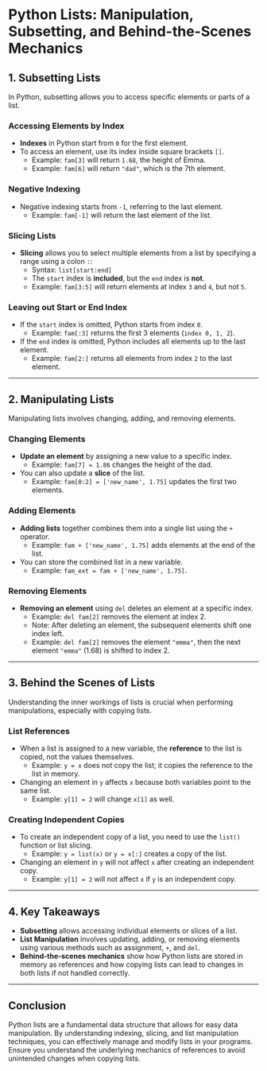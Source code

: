 # Python Lists: Manipulation, Subsetting, and Behind-the-Scenes Mechanics

## **1. Subsetting Lists**
In Python, subsetting allows you to access specific elements or parts of a list.

### **Accessing Elements by Index**
- **Indexes** in Python start from `0` for the first element.
- To access an element, use its index inside square brackets `[]`.
  - Example: `fam[3]` will return `1.68`, the height of Emma.
  - Example: `fam[6]` will return `"dad"`, which is the 7th element.
  
### **Negative Indexing**
- Negative indexing starts from `-1`, referring to the last element.
  - Example: `fam[-1]` will return the last element of the list.

### **Slicing Lists**
- **Slicing** allows you to select multiple elements from a list by specifying a range using a colon `:`:
  - Syntax: `list[start:end]`
  - The `start` index is **included**, but the `end` index is **not**.
  - Example: `fam[3:5]` will return elements at index `3` and `4`, but not `5`.

### **Leaving out Start or End Index**
- If the `start` index is omitted, Python starts from index `0`.
  - Example: `fam[:3]` returns the first 3 elements (`index 0, 1, 2`).
- If the `end` index is omitted, Python includes all elements up to the last element.
  - Example: `fam[2:]` returns all elements from index `2` to the last element.

---

## **2. Manipulating Lists**
Manipulating lists involves changing, adding, and removing elements.

### **Changing Elements**
- **Update an element** by assigning a new value to a specific index.
  - Example: `fam[7] = 1.86` changes the height of the dad.
- You can also update a **slice** of the list.
  - Example: `fam[0:2] = ['new_name', 1.75]` updates the first two elements.

### **Adding Elements**
- **Adding lists** together combines them into a single list using the `+` operator.
  - Example: `fam + ['new_name', 1.75]` adds elements at the end of the list.
- You can store the combined list in a new variable.
  - Example: `fam_ext = fam + ['new_name', 1.75]`.

### **Removing Elements**
- **Removing an element** using `del` deletes an element at a specific index.
  - Example: `del fam[2]` removes the element at index 2.
  - Note: After deleting an element, the subsequent elements shift one index left.
  - Example: `del fam[2]` removes the element `"emma"`, then the next element `"emma"` (1.68) is shifted to index 2.

---

## **3. Behind the Scenes of Lists**
Understanding the inner workings of lists is crucial when performing manipulations, especially with copying lists.

### **List References**
- When a list is assigned to a new variable, the **reference** to the list is copied, not the values themselves.
  - Example: `y = x` does not copy the list; it copies the reference to the list in memory.
- Changing an element in `y` affects `x` because both variables point to the same list.
  - Example: `y[1] = 2` will change `x[1]` as well.

### **Creating Independent Copies**
- To create an independent copy of a list, you need to use the `list()` function or list slicing.
  - Example: `y = list(x)` or `y = x[:]` creates a copy of the list.
- Changing an element in `y` will not affect `x` after creating an independent copy.
  - Example: `y[1] = 2` will not affect `x` if `y` is an independent copy.

---

## **4. Key Takeaways**
- **Subsetting** allows accessing individual elements or slices of a list.
- **List Manipulation** involves updating, adding, or removing elements using various methods such as assignment, `+`, and `del`.
- **Behind-the-scenes mechanics** show how Python lists are stored in memory as references and how copying lists can lead to changes in both lists if not handled correctly.

---

## **Conclusion**
Python lists are a fundamental data structure that allows for easy data manipulation. By understanding indexing, slicing, and list manipulation techniques, you can effectively manage and modify lists in your programs. Ensure you understand the underlying mechanics of references to avoid unintended changes when copying lists.


